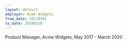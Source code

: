 ```yaml
---
layout: default
employer: Acme Widgets
from_date: 20170501
to_date: 20200318
---
```

Product Manager, Acme Widgets, May 2017 - March 2020